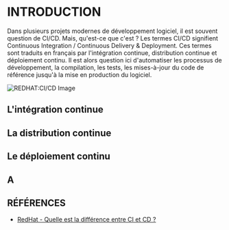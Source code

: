 # INTRODUCTION

Dans plusieurs projets modernes de développement logiciel, il est souvent question de CI/CD. Mais, qu'est-ce que c'est ? Les termes CI/CD signifient Continuous Integration / Continuous Delivery & Deployment. Ces termes sont traduits en français par l'intégration continue, distribution continue et déploiement continu. Il est alors question ici d'automatiser les processus de développement, la compilation, les tests, les mises-à-jour du code de référence jusqu'à la mise en production du logiciel.

![REDHAT:CI/CD Image](https://www.redhat.com/cms/managed-files/ci-cd-flow-desktop_1.png)

## L'intégration continue



## La distribution continue


## Le déploiement continu


## A


## RÉFÉRENCES

* [RedHat - Quelle est la différence entre CI et CD ?](https://www.redhat.com/fr/topics/devops/what-is-ci-cd)

